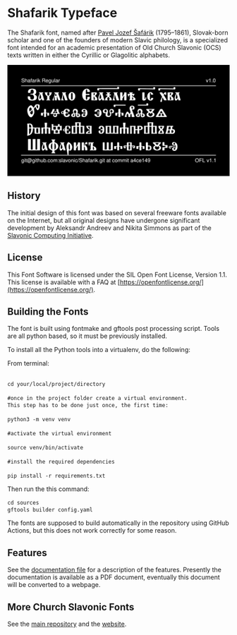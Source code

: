 # Shafarik Typeface

The Shafarik font, named after
[Pavel Jozef Šafárik](https://en.wikipedia.org/wiki/Pavel_Jozef_%C5%A0af%C3%A1rik)
(1795–1861), Slovak-born scholar and one of the founders of modern
Slavic philology, is a specialized font intended for an academic
presentation of Old Church Slavonic (OCS) texts written in either
the Cyrillic or Glagolitic alphabets.

![Sample Image](documentation/image2.png)

## History

The initial design of this font was based on several freeware fonts
available on the Internet, but all original designs have
undergone significant development by Aleksandr Andreev and
Nikita Simmons as part of the
[Slavonic Computing Initiative](https://sci.ponomar.net/fonts.html).

## License

This Font Software is licensed under the SIL Open Font License,
Version 1.1. This license is available with a FAQ at
[https://openfontlicense.org/](https://openfontlicense.org/).

## Building the Fonts

The font is built using fontmake and gftools post processing script. Tools are all python based, so it must be previously installed.

To install all the Python tools into a virtualenv, do the following:

From terminal:

```

cd your/local/project/directory

#once in the project folder create a virtual environment. 
This step has to be done just once, the first time:

python3 -m venv venv

#activate the virtual environment

source venv/bin/activate

#install the required dependencies

pip install -r requirements.txt

```

Then run the this command:

```
cd sources
gftools builder config.yaml
```

The fonts are supposed to build automatically in the repository 
using GitHub Actions, but this does not work correctly 
for some reason.

## Features

See the [documentation file](documentation/documentation.pdf)
for a description of the features. Presently the documentation
is available as a PDF document, eventually this document will be
converted to a webpage.

## More Church Slavonic Fonts

See the [main repository](https://github.com/typiconman/fonts-cu/issues) and the [website](https://sci.ponomar.net/fonts.html).
